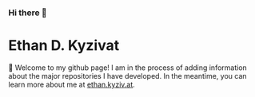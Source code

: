 ### Hi there 👋

<!--
**ekcomputer/ekcomputer** is a ✨ _special_ ✨ repository because its `README.md` (this file) appears on your GitHub profile.

Here are some ideas to get you started:

- 🔭 I’m currently working on ...
- 🌱 I’m currently learning ...
- 👯 I’m looking to collaborate on ...
- 🤔 I’m looking for help with ...
- 💬 Ask me about ...
- 📫 How to reach me: ...
- 😄 Pronouns: ...
- ⚡ Fun fact: ...
-->

# Ethan D. Kyzivat

👋 Welcome to my github page! I am in the process of adding information 
about the major repositories I have developed. In the meantime, you can 
learn more about me at [ethan.kyziv.at](https://ethan.kyziv.at).
